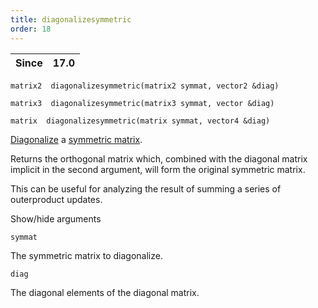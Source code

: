 ```yaml
---
title: diagonalizesymmetric
order: 18
---
```

| Since | 17.0 |
| --- | --- |

`matrix2  diagonalizesymmetric(matrix2 symmat, vector2 &diag)`

`matrix3  diagonalizesymmetric(matrix3 symmat, vector &diag)`

`matrix  diagonalizesymmetric(matrix symmat, vector4 &diag)`

[Diagonalize](http://en.wikipedia.org/wiki/Diagonalizable_matrix) a [symmetric matrix](http://en.wikipedia.org/wiki/Symmetric_matrix).

Returns the orthogonal matrix which, combined with the diagonal matrix
implicit in the second argument, will form the original symmetric matrix.

This can be useful for analyzing the result of summing a series of
outerproduct updates.

Show/hide arguments

`symmat`

The symmetric matrix to diagonalize.

`diag`

The diagonal elements of the diagonal matrix.
